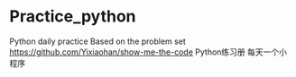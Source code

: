 # Practice_python
Python daily practice
Based on the problem set https://github.com/Yixiaohan/show-me-the-code Python练习册 每天一个小程序
